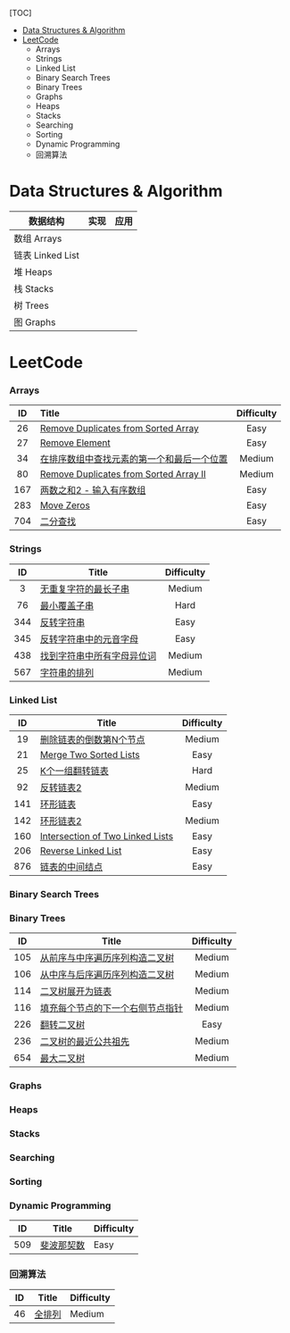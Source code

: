 [TOC]
- [Data Structures & Algorithm](#data-structures--algorithm)
- [LeetCode](#leetcode)
    - [<a name="arrays">Arrays</a>](#arrays)
    - [<a name="strings">Strings</a>](#strings)
    - [<a name="linkedlist">Linked List</a>](#linked-list)
    - [<a name="bst">Binary Search Trees</a>](#binary-search-trees)
    - [<a name="bt">Binary Trees</a>](#binary-trees)
    - [<a name="graphs">Graphs</a>](#graphs)
    - [<a name="heaps">Heaps</a>](#heaps)
    - [<a name="stacks">Stacks</a>](#stacks)
    - [<a name="searching">Searching</a>](#searching)
    - [<a name="sorting">Sorting</a>](#sorting)
    - [<a name="dynamic">Dynamic Programming</a>](#dynamic-programming)
    - [<a name="dfs">回溯算法</a>](#回溯算法)
# Data Structures & Algorithm

| 数据结构         | 实现 | 应用 |
| ---------------- | ---- | ---- |
| 数组 Arrays      |      |      |
| 链表 Linked List |      |      |
| 堆 Heaps         |      |      |
| 栈 Stacks        |      |      |
| 树 Trees         |      |      |
| 图 Graphs        |      |      |







# LeetCode

### <a name="arrays">Arrays</a>

|  ID  | Title                                                   | Difficulty |
| :--: | :------------------------------------------------------ | :--------: |
|  26  | [Remove Duplicates from Sorted Array](src/26.md)        |    Easy    |
|  27  | [Remove Element](src/27.md)                             |    Easy    |
|  34  | [在排序数组中查找元素的第一个和最后一个位置](src/34.md) |   Medium   |
|  80  | [Remove Duplicates from Sorted Array II](src/80.md)     |   Medium   |
| 167  | [两数之和2 - 输入有序数组](src/167.md)                  |    Easy    |
| 283  | [Move Zeros](src/283.md)                                |    Easy    |
| 704  | [二分查找](src/704.md)                                  |    Easy    |

### <a name="strings">Strings</a>

|  ID  | Title                                    | Difficulty |
| :--: | ---------------------------------------- | :--------: |
|  3   | [无重复字符的最长子串](src/3.md)         |   Medium   |
|  76  | [最小覆盖子串](src/76.md)                |    Hard    |
| 344  | [反转字符串](src/344.md)                 |    Easy    |
| 345  | [反转字符串中的元音字母](src/345.md)     |    Easy    |
| 438  | [找到字符串中所有字母异位词](src/438.md) |   Medium   |
| 567  | [字符串的排列](src/567.md)               |   Medium   |



### <a name="linkedlist">Linked List</a>

|  ID  | Title                                          | Difficulty |
| :--: | ---------------------------------------------- | :--------: |
|  19  | [删除链表的倒数第N个节点](src/19.md)           |   Medium   |
|  21  | [Merge Two Sorted Lists](src/21md)             |    Easy    |
|  25  | [K个一组翻转链表](src/25.md)                   |    Hard    |
|  92  | [反转链表2](src/92.md)                         |   Medium   |
| 141  | [环形链表](src/141.md)                         |    Easy    |
| 142  | [环形链表2](src/142.md)                        |   Medium   |
| 160  | [Intersection of Two Linked Lists](src/160.md) |    Easy    |
| 206  | [Reverse Linked List](src/206.md)              |    Easy    |
| 876  | [链表的中间结点](src/876.md)                   |    Easy    |



### <a name="bst">Binary Search Trees</a>

### <a name="bt">Binary Trees</a>

|  ID  | Title                                          | Difficulty |
| :--: | ---------------------------------------------- | :--------: |
| 105  | [从前序与中序遍历序列构造二叉树](src/105.md)   |   Medium   |
| 106  | [从中序与后序遍历序列构造二叉树](src/106.md)   |   Medium   |
| 114  | [二叉树展开为链表](src/114.md)                 |   Medium   |
| 116  | [填充每个节点的下一个右侧节点指针](src/116.md) |   Medium   |
| 226  | [翻转二叉树](src/226.md)                       |    Easy    |
| 236  | [二叉树的最近公共祖先](src/236.md)             |   Medium   |
| 654  | [最大二叉树](src/654.md)                       |   Medium   |



### <a name="graphs">Graphs</a>

### <a name="heaps">Heaps</a>

### <a name="stacks">Stacks</a>

### <a name="searching">Searching</a>

### <a name="sorting">Sorting</a>

### <a name="dynamic">Dynamic Programming</a>

| ID   | Title                    | Difficulty |
| ---- | ------------------------ | ---------- |
| 509  | [斐波那契数](src/509.md) | Easy       |



### <a name="dfs">回溯算法</a>

| ID   | Title               | Difficulty |
| ---- | ------------------- | ---------- |
| 46   | [全排列](src/46.md) | Medium     |

